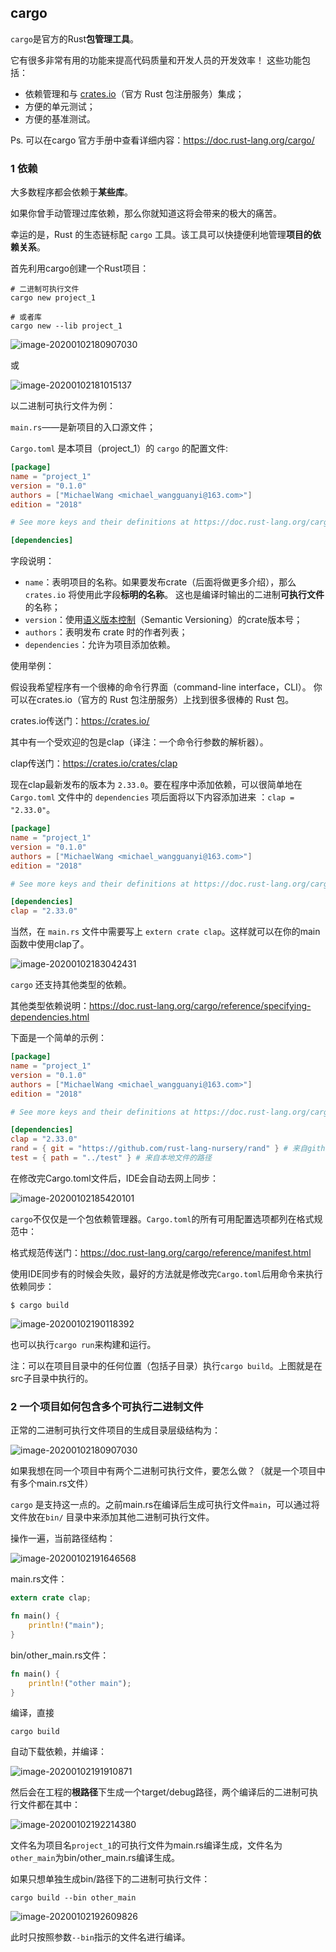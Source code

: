 ## cargo

`cargo`是官方的Rust**包管理工具**。

 它有很多非常有用的功能来提高代码质量和开发人员的开发效率！ 这些功能包括：

- 依赖管理和与 [crates.io](https://crates.io/)（官方 Rust 包注册服务）集成；
- 方便的单元测试；
- 方便的基准测试。

Ps. 可以在cargo 官方手册中查看详细内容：https://doc.rust-lang.org/cargo/

### 1 依赖

大多数程序都会依赖于**某些库**。

如果你曾手动管理过库依赖，那么你就知道这将会带来的极大的痛苦。

幸运的是，Rust 的生态链标配 `cargo` 工具。该工具可以快捷便利地管理**项目的依赖关系**。

首先利用cargo创建一个Rust项目：

```shell
# 二进制可执行文件
cargo new project_1

# 或者库
cargo new --lib project_1
```

![image-20200102180907030](assets/image-20200102180907030.png)

或

![image-20200102181015137](assets/image-20200102181015137.png)

以二进制可执行文件为例：

`main.rs`——是新项目的入口源文件；

`Cargo.toml` 是本项目（project_1）的 `cargo` 的配置文件:

```toml
[package]
name = "project_1"
version = "0.1.0"
authors = ["MichaelWang <michael_wangguanyi@163.com>"]
edition = "2018"

# See more keys and their definitions at https://doc.rust-lang.org/cargo/reference/manifest.html

[dependencies]
```

字段说明：

- `name`：表明项目的名称。如果要发布crate（后面将做更多介绍），那么 `crates.io` 将使用此字段**标明的名称**。 这也是编译时输出的二进制**可执行文件**的名称；
- `version`：使用[语义版本控制](http://semver.org/)（Semantic Versioning）的crate版本号；
- `authors`：表明发布 crate 时的作者列表；
- `dependencies`：允许为项目添加依赖。

使用举例：

假设我希望程序有一个很棒的命令行界面（command-line interface，CLI）。 你可以在crates.io（官方的 Rust 包注册服务）上找到很多很棒的 Rust 包。

crates.io传送门：https://crates.io/

其中有一个受欢迎的包是clap（译注：一个命令行参数的解析器）。

clap传送门：https://crates.io/crates/clap

现在clap最新发布的版本为 `2.33.0`。要在程序中添加依赖，可以很简单地在 `Cargo.toml` 文件中的 `dependencies` 项后面将以下内容添加进来 ：`clap = "2.33.0"`。

```toml
[package]
name = "project_1"
version = "0.1.0"
authors = ["MichaelWang <michael_wangguanyi@163.com>"]
edition = "2018"

# See more keys and their definitions at https://doc.rust-lang.org/cargo/reference/manifest.html

[dependencies]
clap = "2.33.0"
```

当然，在 `main.rs` 文件中需要写上 `extern crate clap`。这样就可以在你的main函数中使用clap了。 

![image-20200102183042431](assets/image-20200102183042431.png)

`cargo` 还支持其他类型的依赖。

其他类型依赖说明：https://doc.rust-lang.org/cargo/reference/specifying-dependencies.html

 下面是一个简单的示例：

```toml
[package]
name = "project_1"
version = "0.1.0"
authors = ["MichaelWang <michael_wangguanyi@163.com>"]
edition = "2018"

# See more keys and their definitions at https://doc.rust-lang.org/cargo/reference/manifest.html

[dependencies]
clap = "2.33.0"
rand = { git = "https://github.com/rust-lang-nursery/rand" } # 来自github
test = { path = "../test" } # 来自本地文件的路径
```

在修改完Cargo.toml文件后，IDE会自动去网上同步：

![image-20200102185420101](assets/image-20200102185420101.png)

`cargo`不仅仅是一个包依赖管理器。`Cargo.toml`的所有可用配置选项都列在格式规范中：

格式规范传送门：https://doc.rust-lang.org/cargo/reference/manifest.html

使用IDE同步有的时候会失败，最好的方法就是修改完`Cargo.toml`后用命令来执行依赖同步：

```
$ cargo build
```

![image-20200102190118392](assets/image-20200102190118392.png)

也可以执行`cargo run`来构建和运行。

注：可以在项目目录中的任何位置（包括子目录）执行`cargo build`。上图就是在src子目录中执行的。

### 2 一个项目如何包含多个可执行二进制文件

正常的二进制可执行文件项目的生成目录层级结构为：

![image-20200102180907030](assets/image-20200102180907030.png)

如果我想在同一个项目中有两个二进制可执行文件，要怎么做？（就是一个项目中有多个main.rs文件）

`cargo` 是支持这一点的。之前main.rs在编译后生成可执行文件`main`，可以通过将文件放在`bin/` 目录中来添加其他二进制可执行文件。

操作一遍，当前路径结构：

![image-20200102191646568](assets/image-20200102191646568.png)

main.rs文件：

```rust
extern crate clap;

fn main() {
    println!("main");
}
```

bin/other_main.rs文件：

```rust
fn main() {
    println!("other main");
}
```

编译，直接

```shell
cargo build
```

自动下载依赖，并编译：

![image-20200102191910871](assets/image-20200102191910871.png)

然后会在工程的**根路径**下生成一个target/debug路径，两个编译后的二进制可执行文件都在其中：

![image-20200102192214380](assets/image-20200102192214380.png)

文件名为项目名`project_1`的可执行文件为main.rs编译生成，文件名为`other_main`为bin/other_main.rs编译生成。

如果只想单独生成bin/路径下的二进制可执行文件：

```shell
cargo build --bin other_main
```

![image-20200102192609826](assets/image-20200102192609826.png)

此时只按照参数`--bin`指示的文件名进行编译。
